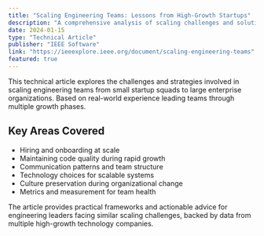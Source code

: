 ```yaml
---
title: "Scaling Engineering Teams: Lessons from High-Growth Startups"
description: "A comprehensive analysis of scaling challenges and solutions based on real-world experience leading engineering teams through rapid growth phases."
date: 2024-01-15
type: "Technical Article"
publisher: "IEEE Software"
link: "https://ieeexplore.ieee.org/document/scaling-engineering-teams"
featured: true
---
```


This technical article explores the challenges and strategies involved in scaling engineering teams from small startup squads to large enterprise organizations. Based on real-world experience leading teams through multiple growth phases.

## Key Areas Covered

- Hiring and onboarding at scale
- Maintaining code quality during rapid growth
- Communication patterns and team structure
- Technology choices for scalable systems
- Culture preservation during organizational change
- Metrics and measurement for team health

The article provides practical frameworks and actionable advice for engineering leaders facing similar scaling challenges, backed by data from multiple high-growth technology companies.